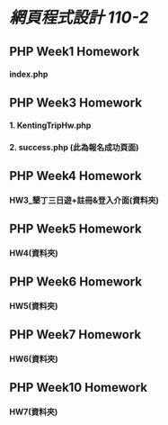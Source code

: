 # _網頁程式設計 110-2_
## PHP Week1 Homework
#### index.php
## PHP Week3 Homework
#### 1. KentingTripHw.php
#### 2. success.php (此為報名成功頁面)
## PHP Week4 Homework
#### HW3_墾丁三日遊+註冊&登入介面(資料夾)
## PHP Week5 Homework
#### HW4(資料夾)
## PHP Week6 Homework
#### HW5(資料夾)
## PHP Week7 Homework
#### HW6(資料夾)
## PHP Week10 Homework
#### HW7(資料夾)
